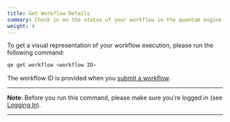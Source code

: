 ```yaml
---
title: Get Workflow Details
summary: Check in on the status of your workflow in the quantum engine
weight: 4
---
```


To get a visual representation of your workflow execution, please run the following command:

```Bash
qe get workflow <workflow ID>
```

The workflow ID is provided when you [submit a workflow](../workflow-submission/).

___
**Note**: Before you run this command, please make sure you're logged in (see [Logging In](../logging-in)).
___
